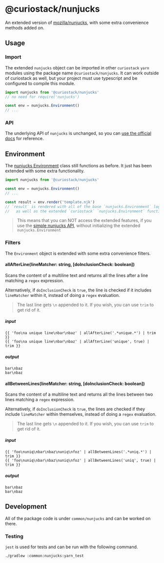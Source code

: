 # @curiostack/nunjucks

An extended version of [mozilla/nunjucks](https://github.com/mozilla/nunjucks),
with some extra convenience methods added on.

## Usage

### Import

The extended `nunjucks` object can be imported in other `curiostack` `yarn` modules
using the package name `@curiostack/nunjucks`. It can work outside of curiostack as well,
but your project must use typescript and be configured to compile this module.

```typescript
import nunjucks from '@curiostack/nunjucks'
// no need for require('nunjucks')

const env = nunjucks.Environment()
// ...
```

### API

The underlying API of `nunjucks` is unchanged, so you can
[use the official docs](https://mozilla.github.io/nunjucks/getting-started.html) for reference.

## Environment

The [nunjucks Environment](https://mozilla.github.io/nunjucks/api.html#environment)
class still functions as before. It just has been extended with some extra functionality.

```typescript
import nunjucks from '@curiostack/nunjucks'

const env = nunjucks.Environment()
// ...

const result = env.render('template.njk')
// `result` is rendered with all of the base `nunjucks.Environment` logic
//   as well as the extended `curiostack` `nunjucks.Environment` functionality
```

> This means that you can NOT access the extended features, if you use the
> [simple nunjucks API](https://mozilla.github.io/nunjucks/api.html#simple-api),
> without initializing the extended `nunjucks.Environment`

### Filters

The `Environment` object is extended with some extra convenience filters.

#### allAfterLine(lineMatcher: string, [doInclusionCheck: boolean])

Scans the content of a multiline text and returns all the lines after a line
matching a `regex` expression.

Alternatively, if `doInclusionCheck` is `true`, the line is checked if it
includes `lineMatcher` within it, instead of doing a `regex` evaluation.

> The last line gets `\n` appended to it.
> If you wish, you can use `trim` to get rid of it.

##### input

```
{{ 'foo\na unique line\nbar\nbaz' | allAfterLine('.*unique.*') | trim }}
{{ 'foo\na unique line\nbar\nbaz' | allAfterLine('unique', true) | trim }}
```

##### output

```
bar\nbaz
bar\nbaz
```

#### allBetweenLines(lineMatcher: string, [doInclusionCheck: boolean])

Scans the content of a multiline text and returns all the lines between two lines
matching a `regex` expression.

Alternatively, if `doInclusionCheck` is `true`, the lines are checked if they
include `lineMatcher` within themselves, instead of doing a `regex` evaluation.

> The last line gets `\n` appended to it.
> If you wish, you can use `trim` to get rid of it.

##### input

```
{{ 'foo\nuniq\nbar\nbaz\nuniq\nfoz' | allBetweenLines('.*uniq.*') | trim }}
{{ 'foo\nuniq\nbar\nbaz\nuniq\nfoz' | allBetweenLines('uniq', true) | trim }}
```

##### output

```
bar\nbaz
bar\nbaz
```

## Development

All of the package code is under `common/nunjucks` and can be worked on there.

### Testing

`jest` is used for tests and can be run with the following command.

```shell
./gradlew :common:nunjucks:yarn_test
```
